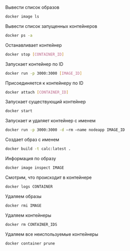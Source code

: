 Вывести список образов
```sh
docker image ls
```

Вывести список запущенных контейнеров
```sh
docker ps -a
```

Останавливает контейнер
```sh
docker stop [CONTAINER_ID]
```

Запускает контейнер по ID
```sh
docker run -p 3000:3000 [IMAGE_ID]
```

Присоединяется к контейнеру по ID
```sh
docker attach [CONTAINER_ID]
```

Запускает существующий контейнер
```sh
docker start
```

Запускает и удаляет контейнер с именем
```sh
docker run -p 3000:3000 -d —rm —name nodeapp IMAGE_ID
```

Создает образ с именем
```sh
docker build -t calc:latest .
```

Информация по образу
```sh
docker image inspect IMAGE
```

Смотрим, что происходит в контейнере
```sh
docker logs CONTAINER
```

Удаляем образы
```sh
docker rmi IMAGE
```

Удаляем контейнеры
```sh
docker rm CONTAINER_IDS
```

Удаляем все неиспользуемые контейнеры
```sh
docker container prune
```
